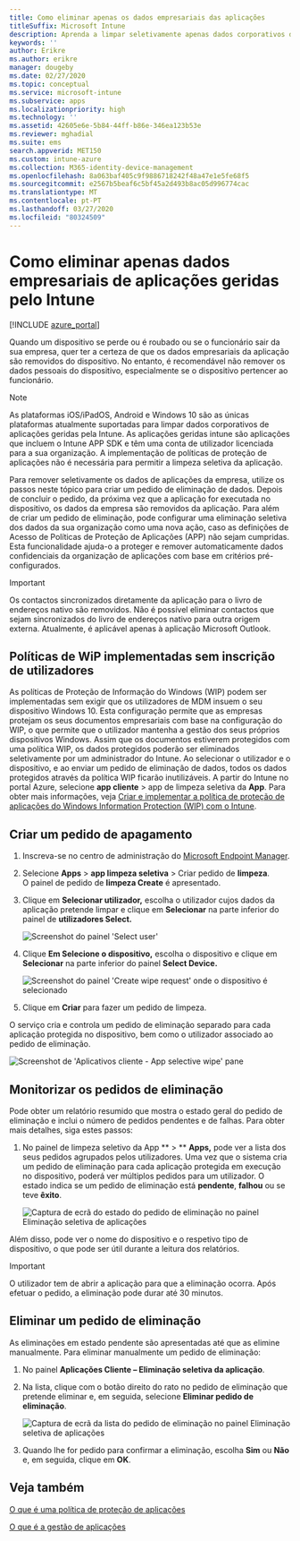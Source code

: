 ```yaml
---
title: Como eliminar apenas os dados empresariais das aplicações
titleSuffix: Microsoft Intune
description: Aprenda a limpar seletivamente apenas dados corporativos de aplicações geridas por Intune com o Microsoft Intune.
keywords: ''
author: Erikre
ms.author: erikre
manager: dougeby
ms.date: 02/27/2020
ms.topic: conceptual
ms.service: microsoft-intune
ms.subservice: apps
ms.localizationpriority: high
ms.technology: ''
ms.assetid: 42605e6e-5b84-44ff-b86e-346ea123b53e
ms.reviewer: mghadial
ms.suite: ems
search.appverid: MET150
ms.custom: intune-azure
ms.collection: M365-identity-device-management
ms.openlocfilehash: 8a063baf405c9f9886718242f48a47e1e5fe68f5
ms.sourcegitcommit: e2567b5beaf6c5bf45a2d493b8ac05d996774cac
ms.translationtype: MT
ms.contentlocale: pt-PT
ms.lasthandoff: 03/27/2020
ms.locfileid: "80324509"
---
```

# <a name="how-to-wipe-only-corporate-data-from-intune-managed-apps"></a>Como eliminar apenas dados empresariais de aplicações geridas pelo Intune

[!INCLUDE [azure_portal](../includes/azure_portal.md)]

Quando um dispositivo se perde ou é roubado ou se o funcionário sair da sua empresa, quer ter a certeza de que os dados empresariais da aplicação são removidos do dispositivo. No entanto, é recomendável não remover os dados pessoais do dispositivo, especialmente se o dispositivo pertencer ao funcionário.

>[!NOTE]
> As plataformas iOS/iPadOS, Android e Windows 10 são as únicas plataformas atualmente suportadas para limpar dados corporativos de aplicações geridas pela Intune. As aplicações geridas intune são aplicações que incluem o Intune APP SDK e têm uma conta de utilizador licenciada para a sua organização. A implementação de políticas de proteção de aplicações não é necessária para permitir a limpeza seletiva da aplicação.

Para remover seletivamente os dados de aplicações da empresa, utilize os passos neste tópico para criar um pedido de eliminação de dados. Depois de concluir o pedido, da próxima vez que a aplicação for executada no dispositivo, os dados da empresa são removidos da aplicação. Para além de criar um pedido de eliminação, pode configurar uma eliminação seletiva dos dados da sua organização como uma nova ação, caso as definições de Acesso de Políticas de Proteção de Aplicações (APP) não sejam cumpridas. Esta funcionalidade ajuda-o a proteger e remover automaticamente dados confidenciais da organização de aplicações com base em critérios pré-configurados.

>[!IMPORTANT]
> Os contactos sincronizados diretamente da aplicação para o livro de endereços nativo são removidos. Não é possível eliminar contactos que sejam sincronizados do livro de endereços nativo para outra origem externa. Atualmente, é aplicável apenas à aplicação Microsoft Outlook.

## <a name="deployed-wip-policies-without-user-enrollment"></a>Políticas de WiP implementadas sem inscrição de utilizadores
As políticas de Proteção de Informação do Windows (WIP) podem ser implementadas sem exigir que os utilizadores de MDM insuem o seu dispositivo Windows 10. Esta configuração permite que as empresas protejam os seus documentos empresariais com base na configuração do WIP, o que permite que o utilizador mantenha a gestão dos seus próprios dispositivos Windows. Assim que os documentos estiverem protegidos com uma política WIP, os dados protegidos poderão ser eliminados seletivamente por um administrador do Intune. Ao selecionar o utilizador e o dispositivo, e ao enviar um pedido de eliminação de dados, todos os dados protegidos através da política WIP ficarão inutilizáveis. A partir do Intune no portal Azure, selecione **app cliente** > app de limpeza seletiva da **App**. Para obter mais informações, veja [Criar e implementar a política de proteção de aplicações do Windows Information Protection (WIP) com o Intune](windows-information-protection-policy-create.md).

## <a name="create-a-wipe-request"></a>Criar um pedido de apagamento

1. Inscreva-se no centro de administração do [Microsoft Endpoint Manager](https://go.microsoft.com/fwlink/?linkid=2109431).
2. Selecione **Apps** > **app limpeza seletiva** > Criar pedido de **limpeza**.<br>
   O painel de pedido de **limpeza Create** é apresentado.
3. Clique em **Selecionar utilizador,** escolha o utilizador cujos dados da aplicação pretende limpar e clique em **Selecionar** na parte inferior do painel de **utilizadores Select.**

    ![Screenshot do painel 'Select user'](./media/apps-selective-wipe/apps-selective-wipe-01.png)

4. Clique **Em Selecione o dispositivo,** escolha o dispositivo e clique em **Selecionar** na parte inferior do painel **Select Device.**

    ![Screenshot do painel 'Create wipe request' onde o dispositivo é selecionado](./media/apps-selective-wipe/apps-selective-wipe-02.png)

5. Clique em **Criar** para fazer um pedido de limpeza.

O serviço cria e controla um pedido de eliminação separado para cada aplicação protegida no dispositivo, bem como o utilizador associado ao pedido de eliminação.

   ![Screenshot de 'Aplicativos cliente - App selective wipe' pane](./media/apps-selective-wipe/apps-selective-wipe-03.png)

## <a name="monitor-your-wipe-requests"></a>Monitorizar os pedidos de eliminação

Pode obter um relatório resumido que mostra o estado geral do pedido de eliminação e inclui o número de pedidos pendentes e de falhas. Para obter mais detalhes, siga estes passos:

1. No painel de limpeza seletivo da App ** > ** **Apps,** pode ver a lista dos seus pedidos agrupados pelos utilizadores. Uma vez que o sistema cria um pedido de eliminação para cada aplicação protegida em execução no dispositivo, poderá ver múltiplos pedidos para um utilizador. O estado indica se um pedido de eliminação está **pendente**, **falhou** ou se teve **êxito**.

    ![Captura de ecrã do estado do pedido de eliminação no painel Eliminação seletiva de aplicações](./media/apps-selective-wipe/wipe-request-status-1.png)

Além disso, pode ver o nome do dispositivo e o respetivo tipo de dispositivo, o que pode ser útil durante a leitura dos relatórios.

>[!IMPORTANT]
> O utilizador tem de abrir a aplicação para que a eliminação ocorra. Após efetuar o pedido, a eliminação pode durar até 30 minutos.

## <a name="delete-a-wipe-request"></a>Eliminar um pedido de eliminação

As eliminações em estado pendente são apresentadas até que as elimine manualmente. Para eliminar manualmente um pedido de eliminação:

1. No painel **Aplicações Cliente – Eliminação seletiva da aplicação**.

2. Na lista, clique com o botão direito do rato no pedido de eliminação que pretende eliminar e, em seguida, selecione **Eliminar pedido de eliminação**.

    ![Captura de ecrã da lista do pedido de eliminação no painel Eliminação seletiva de aplicações](./media/apps-selective-wipe/delete-wipe-request.png)

3. Quando lhe for pedido para confirmar a eliminação, escolha **Sim** ou **Não** e, em seguida, clique em **OK**.

## <a name="see-also"></a>Veja também
[O que é uma política de proteção de aplicações](app-protection-policy.md)

[O que é a gestão de aplicações](app-management.md)
